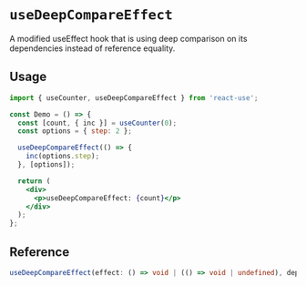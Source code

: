 # `useDeepCompareEffect`

A modified useEffect hook that is using deep comparison on its dependencies instead of reference equality.

## Usage

```jsx
import { useCounter, useDeepCompareEffect } from 'react-use';

const Demo = () => {
  const [count, { inc }] = useCounter(0);
  const options = { step: 2 };

  useDeepCompareEffect(() => {
    inc(options.step);
  }, [options]);

  return (
    <div>
      <p>useDeepCompareEffect: {count}</p>
    </div>
  );
};
```

## Reference

<!-- eslint-skip -->

```ts
useDeepCompareEffect(effect: () => void | (() => void | undefined), deps: any[]);
```
